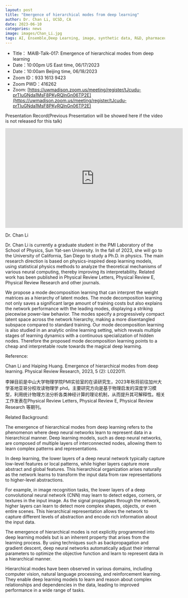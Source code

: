 ```yaml
---
layout: post
title: "Emergence of hierarchical modes from deep learning"
author: Dr. Chan Li, UCSD, CA
date: 2023-06-10
categories: news
image: images/Chan_Li.jpg
tags: AI, Ensemble,Deep Learning, image, synthetic data, R&D, pharmaceutical, biomedicine, Toxicity, Screening, Zebrafish, hierarchical
---
```


- Title： MAIB-Talk-017: Emergence of hierarchical modes from deep learning
- Date：10:00pm US East time, 06/17/2023
- Date：10:00am Beijing time, 06/18/2023
- Zoom  ID：933 1613 9423
- Zoom PWD：416262
- Zoom: [https://uwmadison.zoom.us/meeting/register/tJcudu-prTIuGNda1MsF8PKyRQlnGn06TP2E](https://uwmadison.zoom.us/meeting/register/tJcudu-prTIuGNda1MsF8PKyRQlnGn06TP2E)

Presentation Record(Previous Presentation will be showed here if the video is not released for this talk)

<p align="center">
<iframe width="560" height="315" src="https://www.youtube.com/embed/YC1GhRFNs8U" title="YouTube video player" frameborder="0" allow="accelerometer; autoplay; clipboard-write; encrypted-media; gyroscope; picture-in-picture" allowfullscreen></iframe>
</p>

Dr. Chan Li

Dr. Chan Li is currently a graduate student in the PMI Laboratory of the School of Physics, Sun Yat-sen University. In the fall of 2023, she will go to the University of California, San Diego to study a Ph.D. in physics. The main research direction is based on physics-inspired deep learning models, using statistical physics methods to analyze the theoretical mechanisms of various neural computing, thereby improving its interpretability. Related work has been published in Physical Review Letters, Physical Review E, Physical Review Research and other journals.

We propose a mode decomposition learning that can interpret the weight matrices as a hierarchy of latent modes. The mode decomposition learning not only saves a significant large amount of training costs but also explains the network performance with the leading modes, displaying a striking piecewise power-law behavior. The modes specify a progressively compact latent space across the network hierarchy, making a more disentangled subspace compared to standard training. Our mode decomposition learning is also studied in an analytic online learning setting, which reveals multiple stages of learning dynamics with a continuous specialization of hidden nodes. Therefore the proposed mode decomposition learning points to a cheap and interpretable route towards the magical deep learning.

Reference: 

Chan Li and Haiping Huang. Emergence of hierarchical modes from deep learning. Physical Review Research, 2023, 5 (2): L022011.

李婵目前是中山大学物理学院PMI实验室的在读研究生，2023年秋将前往加州大学圣地亚哥分校攻读物理学 phd。主要研究方向是基于物理启发的深度学习模型，利用统计物理方法分析各类神经计算的理论机制，从而提升其可解释性。相关工作发表在Physical Review Letters, Physical Review E, Physical Review Research 等期刊。

Related Background:

The emergence of hierarchical modes from deep learning refers to the phenomenon where deep neural networks learn to represent data in a hierarchical manner. Deep learning models, such as deep neural networks, are composed of multiple layers of interconnected nodes, allowing them to learn complex patterns and representations.

In deep learning, the lower layers of a deep neural network typically capture low-level features or local patterns, while higher layers capture more abstract and global features. This hierarchical organization arises naturally as the network learns to transform the input data from raw representations to higher-level abstractions.

For example, in image recognition tasks, the lower layers of a deep convolutional neural network (CNN) may learn to detect edges, corners, or textures in the input image. As the signal propagates through the network, higher layers can learn to detect more complex shapes, objects, or even entire scenes. This hierarchical representation allows the network to capture different levels of abstraction and encode rich information about the input data.

The emergence of hierarchical modes is not explicitly programmed into deep learning models but is an inherent property that arises from the learning process. By using techniques such as backpropagation and gradient descent, deep neural networks automatically adjust their internal parameters to optimize the objective function and learn to represent data in a hierarchical manner.

Hierarchical modes have been observed in various domains, including computer vision, natural language processing, and reinforcement learning. They enable deep learning models to learn and reason about complex relationships and dependencies in the data, leading to improved performance in a wide range of tasks.